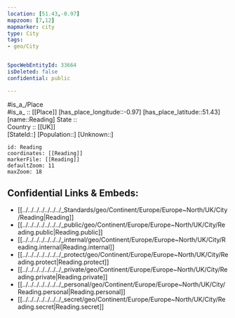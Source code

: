 ```yaml
---
location: [51.43,-0.97] 
mapzoom: [7,12] 
mapmarker: city 
type: City
tags:
- geo/City


SpocWebEntityId: 33664
isDeleted: false
confidential: public

---
```

#is_a_/Place  
#is_a_ :: [[Place]] 
[has_place_longitude::-0.97] 
[has_place_latitude::51.43] 
[name::Reading] 
State ::  
Country :: [[UK]]  
[StateId::] 
[Population::] 
[Unknown::] 


```leaflet
id: Reading
coordinates: [[Reading]] 
markerFile: [[Reading]] 
defaultZoom: 11 
maxZoom: 18
```


## Confidential Links & Embeds: 
- [[../../../../../../../_Standards/geo/Continent/Europe/Europe~North/UK/City/Reading|Reading]] 
- [[../../../../../../../_public/geo/Continent/Europe/Europe~North/UK/City/Reading.public|Reading.public]] 
- [[../../../../../../../_internal/geo/Continent/Europe/Europe~North/UK/City/Reading.internal|Reading.internal]] 
- [[../../../../../../../_protect/geo/Continent/Europe/Europe~North/UK/City/Reading.protect|Reading.protect]] 
- [[../../../../../../../_private/geo/Continent/Europe/Europe~North/UK/City/Reading.private|Reading.private]] 
- [[../../../../../../../_personal/geo/Continent/Europe/Europe~North/UK/City/Reading.personal|Reading.personal]] 
- [[../../../../../../../_secret/geo/Continent/Europe/Europe~North/UK/City/Reading.secret|Reading.secret]] 
